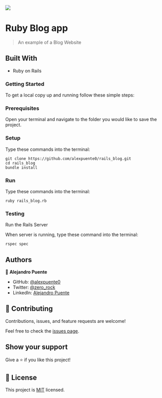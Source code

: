 ![](https://img.shields.io/badge/Microverse-blueviolet)

# Ruby Blog app

> An example of a Blog Website

## Built With

- Ruby on Rails

### Getting Started

To get a local copy up and running follow these simple steps:

### Prerequisites

Open your terminal and navigate to the folder you would like to save the project.

### Setup

Type these commands into the terminal:

```
git clone https://github.com/alexpuente0/rails_blog.git
cd rails_blog
bundle install
```

### Run

Type these commands into the terminal:

```
ruby rails_blog.rb
```

### Testing

Run the Rails Server

When server is running, type these command into the terminal:

```
rspec spec
```

## Authors

👤 **Alejandro Puente**

- GitHub: [@alexpuente0](https://github.com/alexpuente0)
- Twitter: [@zero_rock](https://twitter.com/zero_rock)
- LinkedIn: [Alejandro Puente](https://www.linkedin.com/in/alex-puente-farias/)

## 🤝 Contributing

Contributions, issues, and feature requests are welcome!

Feel free to check the [issues page](../../issues/).

## Show your support

Give a ⭐️ if you like this project!


## 📝 License

This project is [MIT](./MIT.md) licensed.
